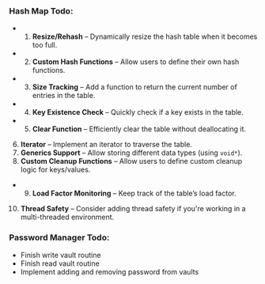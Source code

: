 ### Hash Map Todo:

- 1. **Resize/Rehash** – Dynamically resize the hash table when it becomes too full.

- 2. **Custom Hash Functions** – Allow users to define their own hash functions.

- 3. **Size Tracking** – Add a function to return the current number of entries in the table.

- 4. **Key Existence Check** – Quickly check if a key exists in the table.

- 5. **Clear Function** – Efficiently clear the table without deallocating it.

6. **Iterator** – Implement an iterator to traverse the table.
7. **Generics Support** – Allow storing different data types (using `void*`).
8. **Custom Cleanup Functions** – Allow users to define custom cleanup logic for keys/values.

- 9. **Load Factor Monitoring** – Keep track of the table’s load factor.

10. **Thread Safety** – Consider adding thread safety if you're working in a multi-threaded environment.

### Password Manager Todo:

- Finish write vault routine
- Finish read vault routine
- Implement adding and removing password from vaults
